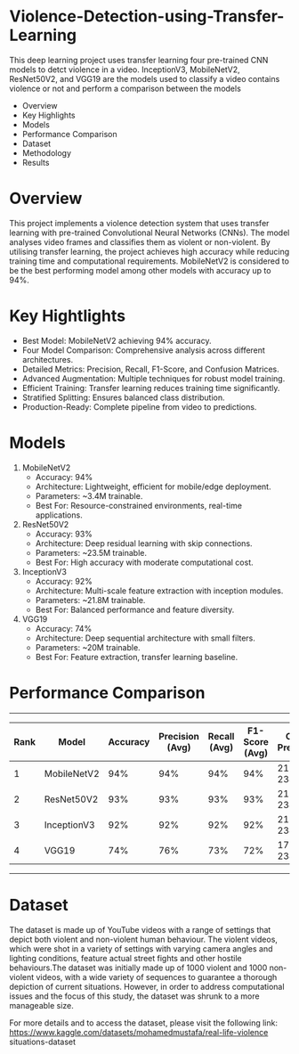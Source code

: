 # Violence-Detection-using-Transfer-Learning
This deep learning project uses transfer learning four pre-trained CNN models to detct violence in a video. InceptionV3, MobileNetV2, ResNet50V2, and VGG19 are the models used to classify a video contains violence or not and perform a comparison between the models
* Overview
* Key Highlights
* Models 
* Performance Comparison
* Dataset
* Methodology
* Results

#  Overview
This project implements a violence detection system that uses transfer learning with pre-trained Convolutional Neural Networks (CNNs). The model analyses video frames and classifies them as violent or non-violent. By utilising transfer learning, the project achieves high accuracy while reducing training time and computational requirements. MobileNetV2 is considered to be the best performing model among other models with accuracy up to 94%.

#  Key Hightlights
* Best Model: MobileNetV2 achieving 94% accuracy.
* Four Model Comparison: Comprehensive analysis across different architectures.
* Detailed Metrics: Precision, Recall, F1-Score, and Confusion Matrices.
* Advanced Augmentation: Multiple techniques for robust model training.
* Efficient Training: Transfer learning reduces training time significantly.
* Stratified Splitting: Ensures balanced class distribution.
* Production-Ready: Complete pipeline from video to predictions.

# Models 
1. MobileNetV2
   * Accuracy: 94%
   * Architecture: Lightweight, efficient for mobile/edge deployment.
   * Parameters: ~3.4M trainable.
   * Best For: Resource-constrained environments, real-time applications.
2. ResNet50V2
   * Accuracy: 93%
   * Architecture: Deep residual learning with skip connections.
   * Parameters: ~23.5M trainable.
   * Best For: High accuracy with moderate computational cost.
3. InceptionV3
   * Accuracy: 92%
   * Architecture: Multi-scale feature extraction with inception modules.
   * Parameters: ~21.8M trainable.
   * Best For: Balanced performance and feature diversity.
4. VGG19
   * Accuracy: 74%
   * Architecture: Deep sequential architecture with small filters.
   * Parameters: ~20M trainable.
   * Best For: Feature extraction, transfer learning baseline.

#  Performance Comparison
--------------------------------------------------------------------------------------------------------------------------------
| Rank | Model          | Accuracy | Precision (Avg) | Recall (Avg) | F1-Score (Avg) | Correct Predictions | Wrong Predictions |
|------|--------------- |----------|-----------------|--------------|----------------|---------------------|-------------------|
| 1    | MobileNetV2    | 94%      | 94%             | 94%          | 94%            | 2196 / 2340         | 144               |
| 2    | ResNet50V2     | 93%      | 93%             | 93%          | 93%            | 2187 / 2340         | 153               |
| 3    | InceptionV3    | 92%      | 92%             | 92%          | 92%            | 2154 / 2340         | 186               |
| 4    | VGG19          | 74%      | 76%             | 73%          | 72%            | 1726 / 2340         | 614               |
--------------------------------------------------------------------------------------------------------------------------------
# Dataset
The dataset is made up of YouTube videos with a range of settings that depict 
both violent and non-violent human behaviour. The violent videos, which were 
shot in a variety of settings with varying camera angles and lighting conditions, 
feature actual street fights and other hostile behaviours.The dataset was initially made up of 1000 violent and 1000 non-violent videos, 
with a wide variety of sequences to guarantee a thorough depiction of current 
situations. However, in order to address computational issues and the focus of 
this study, the dataset was shrunk to a more manageable size.

For more details and to access the dataset, please visit the following link:  
https://www.kaggle.com/datasets/mohamedmustafa/real-life-violence
situations-dataset 
